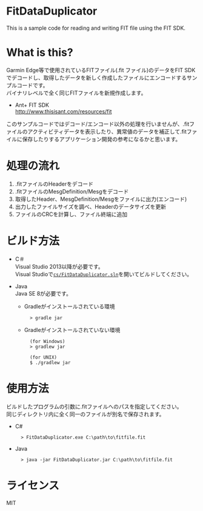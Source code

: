 # FitDataDuplicator
This is a sample code for reading and writing FIT file using the FIT SDK.

# What is this?

Garmin Edge等で使用されているFITファイル(.fit ファイル)のデータをFIT SDKでデコードし、取得したデータを新しく作成したファイルにエンコードするサンプルコードです。  
バイナリレベルで全く同じFITファイルを新規作成します。

- Ant+ FIT SDK  
http://www.thisisant.com/resources/fit

このサンプルコードではデコード/エンコード以外の処理を行いませんが、.fitファイルのアクティビティデータを表示したり、異常値のデータを補正して.fitファイルに保存したりするアプリケーション開発の参考になるかと思います。

# 処理の流れ

1. .fitファイルのHeaderをデコード
2. .fitファイルのMesgDefinition/Mesgをデコード
3. 取得したHeader、MesgDefinition/Mesgをファイルに出力(エンコード)
4. 出力したファイルサイズを調べ、Headerのデータサイズを更新
5. ファイルのCRCを計算し、ファイル終端に追加

# ビルド方法

- C＃  
Visual Studio 2013以降が必要です。  
Visual Studioで[```cs/FitDataDuplicator.sln```](./cs/FitDataDuplicator.sln)を開いてビルドしてください。

- Java  
Java SE 8が必要です。

  - Gradleがインストールされている環境

          > gradle jar  

  - Gradleがインストールされていない環境

          (for Windows)
          > gradlew jar
         
          (for UNIX)
          $ ./gradlew jar

# 使用方法

ビルドしたプログラムの引数に.fitファイルへのパスを指定してください。  
同じディレクトリ内に全く同一のファイルが別名で保存されます。

- C#

        > FitDataDuplicator.exe C:\path\to\fitfile.fit

- Java

        > java -jar FitDataDuplicator.jar C:\path\to\fitfile.fit

# ライセンス

MIT
